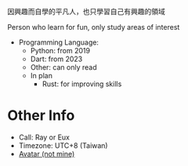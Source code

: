 因興趣而自學的平凡人，也只學習自己有興趣的領域

Person who learn for fun, only study areas of interest

- Programming Language:
  - Python: from 2019
  - Dart: from 2023
  - Other: can only read
  - In plan
    - Rust: for improving skills

# Other Info
- Call: Ray or Eux
- Timezone: UTC+8 (Taiwan)
- [Avatar (not mine)](https://www.pixiv.net/artworks/106459056)
